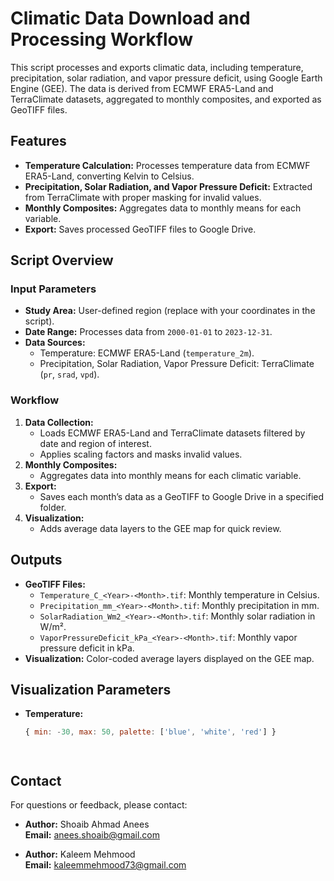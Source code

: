 # Climatic Data Download and Processing Workflow

This script processes and exports climatic data, including temperature, precipitation, solar radiation, and vapor pressure deficit, using Google Earth Engine (GEE). The data is derived from ECMWF ERA5-Land and TerraClimate datasets, aggregated to monthly composites, and exported as GeoTIFF files.

## Features
- **Temperature Calculation:** Processes temperature data from ECMWF ERA5-Land, converting Kelvin to Celsius.
- **Precipitation, Solar Radiation, and Vapor Pressure Deficit:** Extracted from TerraClimate with proper masking for invalid values.
- **Monthly Composites:** Aggregates data to monthly means for each variable.
- **Export:** Saves processed GeoTIFF files to Google Drive.

## Script Overview
### Input Parameters
- **Study Area:** User-defined region (replace with your coordinates in the script).
- **Date Range:** Processes data from `2000-01-01` to `2023-12-31`.
- **Data Sources:**
  - Temperature: ECMWF ERA5-Land (`temperature_2m`).
  - Precipitation, Solar Radiation, Vapor Pressure Deficit: TerraClimate (`pr`, `srad`, `vpd`).

### Workflow
1. **Data Collection:**
   - Loads ECMWF ERA5-Land and TerraClimate datasets filtered by date and region of interest.
   - Applies scaling factors and masks invalid values.
2. **Monthly Composites:**
   - Aggregates data into monthly means for each climatic variable.
3. **Export:**
   - Saves each month’s data as a GeoTIFF to Google Drive in a specified folder.
4. **Visualization:**
   - Adds average data layers to the GEE map for quick review.

## Outputs
- **GeoTIFF Files:**
  - `Temperature_C_<Year>-<Month>.tif`: Monthly temperature in Celsius.
  - `Precipitation_mm_<Year>-<Month>.tif`: Monthly precipitation in mm.
  - `SolarRadiation_Wm2_<Year>-<Month>.tif`: Monthly solar radiation in W/m².
  - `VaporPressureDeficit_kPa_<Year>-<Month>.tif`: Monthly vapor pressure deficit in kPa.
- **Visualization:** Color-coded average layers displayed on the GEE map.

## Visualization Parameters
- **Temperature:**
  ```javascript
  { min: -30, max: 50, palette: ['blue', 'white', 'red'] }




## Contact

For questions or feedback, please contact:

- **Author:** Shoaib Ahmad Anees  
  **Email:** [anees.shoaib@gmail.com](mailto:anees.shoaib@gmail.com)

- **Author:** Kaleem Mehmood  
  **Email:** [kaleemmehmood73@gmail.com](mailto:kaleemmehmood73@gmail.com)




















